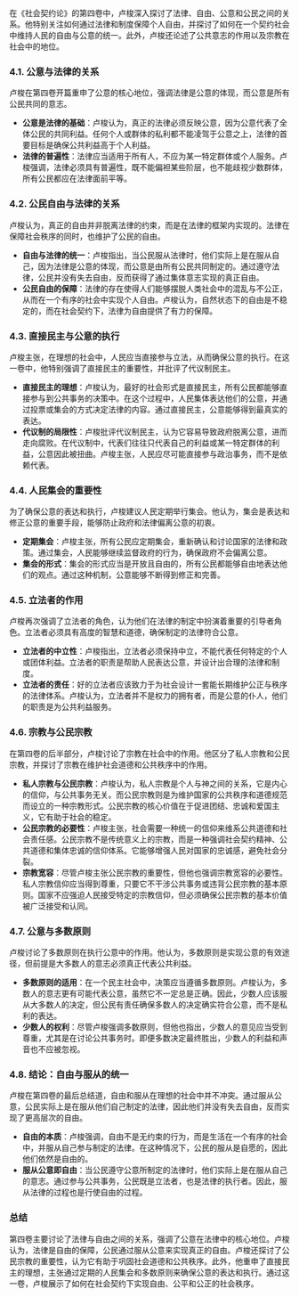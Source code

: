 在《社会契约论》的第四卷中，卢梭深入探讨了法律、自由、公意和公民之间的关系。他特别关注如何通过法律和制度保障个人自由，并探讨了如何在一个契约社会中维持人民的自由与公意的统一。此外，卢梭还论述了公共意志的作用以及宗教在社会中的地位。

### 4.1. 公意与法律的关系
卢梭在第四卷开篇重申了公意的核心地位，强调法律是公意的体现，而公意是所有公民共同的意志。
- **公意是法律的基础**：卢梭认为，真正的法律必须反映公意，因为公意代表了全体公民的共同利益。任何个人或群体的私利都不能凌驾于公意之上，法律的首要目标是确保公共利益高于个人利益。
- **法律的普遍性**：法律应当适用于所有人，不应为某一特定群体或个人服务。卢梭强调，法律必须具有普遍性，既不能偏袒某些阶层，也不能歧视少数群体，所有公民都应在法律面前平等。

### 4.2. 公民自由与法律的关系
卢梭认为，真正的自由并非脱离法律的约束，而是在法律的框架内实现的。法律在保障社会秩序的同时，也维护了公民的自由。
- **自由与法律的统一**：卢梭指出，当公民服从法律时，他们实际上是在服从自己，因为法律是公意的体现，而公意是由所有公民共同制定的。通过遵守法律，公民并没有失去自由，反而获得了通过集体意志实现的真正自由。
- **公民自由的保障**：法律的存在使得人们能够摆脱人类社会中的混乱与不公正，从而在一个有序的社会中实现个人自由。卢梭认为，自然状态下的自由是不稳定的，而在社会契约下，法律为自由提供了有力的保障。

### 4.3. 直接民主与公意的执行
卢梭主张，在理想的社会中，人民应当直接参与立法，从而确保公意的执行。在这一卷中，他特别强调了直接民主的重要性，并批评了代议制民主。
- **直接民主的理想**：卢梭认为，最好的社会形式是直接民主，所有公民都能够直接参与到公共事务的决策中。在这个过程中，人民集体表达他们的公意，并通过投票或集会的方式决定法律的内容。通过直接民主，公意能够得到最真实的表达。
- **代议制的局限性**：卢梭批评代议制民主，认为它容易导致政府脱离公意，进而走向腐败。在代议制中，代表们往往只代表自己的利益或某一特定群体的利益，公意因此被扭曲。卢梭主张，人民应尽可能直接参与政治事务，而不是依赖代表。

### 4.4. 人民集会的重要性
为了确保公意的表达和执行，卢梭建议人民定期举行集会。他认为，集会是表达和修正公意的重要手段，能够防止政府和法律偏离公意的初衷。
- **定期集会**：卢梭主张，所有公民应定期集会，重新确认和讨论国家的法律和政策。通过集会，人民能够继续监督政府的行为，确保政府不会偏离公意。
- **集会的形式**：集会的形式应当是开放且自由的，所有公民都能够自由地表达他们的观点。通过这种机制，公意能够不断得到修正和完善。

### 4.5. 立法者的作用
卢梭再次强调了立法者的角色，认为他们在法律的制定中扮演着重要的引导者角色。立法者必须具有高度的智慧和道德，确保制定的法律符合公意。
- **立法者的中立性**：卢梭指出，立法者必须保持中立，不能代表任何特定的个人或团体利益。立法者的职责是帮助人民表达公意，并设计出合理的法律和制度。
- **立法者的责任**：好的立法者应该致力于为社会设计一套能长期维护公正与秩序的法律体系。卢梭认为，立法者并不是权力的拥有者，而是公意的仆人，他们的职责是为公共利益服务。

### 4.6. 宗教与公民宗教
在第四卷的后半部分，卢梭讨论了宗教在社会中的作用。他区分了私人宗教和公民宗教，并探讨了宗教在维护社会道德和公共秩序中的作用。
- **私人宗教与公民宗教**：卢梭认为，私人宗教是个人与神之间的关系，它是内心的信仰，与公共事务无关。而公民宗教则是为维护国家的公共秩序和道德规范而设立的一种宗教形式。公民宗教的核心价值在于促进团结、忠诚和爱国主义，它有助于社会的稳定。
- **公民宗教的必要性**：卢梭主张，社会需要一种统一的信仰来维系公共道德和社会责任感。公民宗教不是传统意义上的宗教，而是一种强调社会契约精神、公共道德和集体忠诚的信仰体系。它能够增强人民对国家的忠诚感，避免社会分裂。
- **宗教宽容**：尽管卢梭主张公民宗教的重要性，但他也强调宗教宽容的必要性。私人宗教信仰应当得到尊重，只要它不干涉公共事务或违背公民宗教的基本原则。国家不应强迫人民接受特定的宗教信仰，但必须确保公民宗教的基本价值被广泛接受和认同。

### 4.7. 公意与多数原则
卢梭讨论了多数原则在执行公意中的作用。他认为，多数原则是实现公意的有效途径，但前提是大多数人的意志必须真正代表公共利益。
- **多数原则的适用**：在一个民主社会中，决策应当遵循多数原则。卢梭认为，多数人的意志更有可能代表公意，虽然它不一定总是正确。因此，少数人应该服从大多数人的决定，但公民有责任确保多数人的决定确实符合公意，而不是私利的表达。
- **少数人的权利**：尽管卢梭强调多数原则，但他也指出，少数人的意见应当受到尊重，尤其是在讨论公共事务时。即便多数决定最终胜出，少数人的利益和声音也不应被忽视。

### 4.8. 结论：自由与服从的统一
卢梭在第四卷的最后总结道，自由和服从在理想的社会中并不冲突。通过服从公意，公民实际上是在服从他们自己制定的法律，因此他们并没有失去自由，反而实现了更高层次的自由。
- **自由的本质**：卢梭强调，自由不是无约束的行为，而是生活在一个有序的社会中，并服从自己参与制定的法律。在这种情况下，公民的服从是自愿的，因此他们依然是自由的。
- **服从公意即自由**：当公民遵守公意所制定的法律时，他们实际上是在服从自己的意志。通过参与公共事务，公民既是立法者，也是法律的执行者。因此，服从法律的过程也是行使自由的过程。

### 总结
第四卷主要讨论了法律与自由之间的关系，强调了公意在法律中的核心地位。卢梭认为，法律是自由的保障，公民通过服从公意来实现真正的自由。卢梭还探讨了公民宗教的重要性，认为它有助于巩固社会道德和公共秩序。此外，他重申了直接民主的理想，主张通过定期的人民集会和多数原则来确保公意的表达和执行。通过这一卷，卢梭展示了如何在社会契约下实现自由、公平和公正的社会秩序。